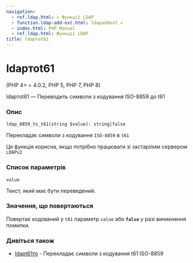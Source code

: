 ```yaml
---
navigation:
  - ref.ldap.html: « Функції LDAP
  - function.ldap-add-ext.html: ldapaddext »
  - index.html: PHP Manual
  - ref.ldap.html: Функції LDAP
title: ldapтоt61
---
```

# ldapтоt61

(PHP 4> = 4.0.2, PHP 5, PHP 7, PHP 8)

ldapтоt61 — Переводить символи з кодування ISO-8859 до t61

### Опис

```methodsynopsis
ldap_8859_to_t61(string $value): string|false
```

Перекладає символи з кодування `ISO-8859` в `t61`

Ця функція корисна, якщо потрібно працювати зі застарілим сервером `LDAPv2`

### Список параметрів

`value`

Текст, який має бути переведений.

### Значення, що повертаються

Повертає кодований у `t61` параметр `value` або **`false`** у разі виникнення помилки.

### Дивіться також

-   [ldapt61то](function.ldap-t61-to-8859.html) - Перекладає символи з кодування t61 ISO-8859
